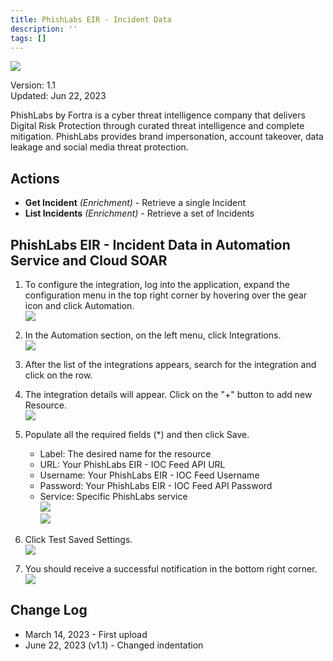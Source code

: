 ```yaml
---
title: PhishLabs EIR - Incident Data
description: ''
tags: []
---
```


![](/img/platform-services/automation-service/app-central/logos/phishlabs-eir-incident-data.png)

Version: 1.1  
Updated: Jun 22, 2023

PhishLabs by Fortra is a cyber threat intelligence company that delivers Digital Risk Protection through curated threat intelligence and complete mitigation. PhishLabs provides brand impersonation, account takeover, data leakage and social media threat protection.

## Actions

* **Get Incident** *(Enrichment)* - Retrieve a single Incident
* **List Incidents** *(Enrichment)* - Retrieve a set of Incidents

## PhishLabs EIR - Incident Data in Automation Service and Cloud SOAR

1. To configure the integration, log into the application, expand the configuration menu in the top right corner by hovering over the gear icon and click Automation. <br/>![](/img/platform-services/automation-service/app-central/integrations/phishlabs-eir-incident-data/phishlabs-eir-incident-data-1.png)

1. In the Automation section, on the left menu, click Integrations. <br/>![](/img/platform-services/automation-service/app-central/integrations/phishlabs-eir-incident-data/phishlabs-eir-incident-data-2.png)

1. After the list of the integrations appears, search for the integration and click on the row.

1. The integration details will appear. Click on the "+" button to add new Resource. <br/>![](/img/platform-services/automation-service/app-central/integrations/phishlabs-eir-incident-data/phishlabs-eir-incident-data-3.png)

1. Populate all the required fields (\*) and then click Save.
   * Label: The desired name for the resource
   * URL: Your PhishLabs EIR - IOC Feed API URL
   * Username: Your PhishLabs EIR - IOC Feed Username
   * Password: Your PhishLabs EIR - IOC Feed API Password
   * Service: Specific PhishLabs service <br/>![](/img/platform-services/automation-service/app-central/integrations/phishlabs-eir-incident-data/phishlabs-eir-incident-data-4.png) <br/>![](/img/platform-services/automation-service/app-central/integrations/phishlabs-eir-incident-data/phishlabs-eir-incident-data-5.png)

1. Click Test Saved Settings. <br/>![](/img/platform-services/automation-service/app-central/integrations/phishlabs-eir-incident-data/phishlabs-eir-incident-data-6.png)

1. You should receive a successful notification in the bottom right corner. <br/>![](/img/platform-services/automation-service/app-central/integrations/phishlabs-eir-incident-data/phishlabs-eir-incident-data-7.png)

## Change Log

* March 14, 2023 - First upload
* June 22, 2023 (v1.1) - Changed indentation
